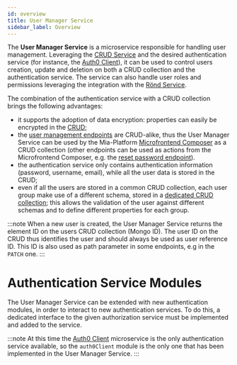 ```yaml
---
id: overview
title: User Manager Service
sidebar_label: Overview
---
```


<!--
WARNING: this file was automatically generated by Mia-Platform Doc Aggregator.
DO NOT MODIFY IT BY HAND.
Instead, modify the source file and run the aggregator to regenerate this file.
-->

The **User Manager Service** is a microservice responsible for handling user management.
Leveraging the [CRUD Service](../../runtime_suite/crud-service/overview_and_usage) and the desired authentication service
(for instance, the [Auth0 Client](../../runtime_suite/auth0-client/overview)),
it can be used to control users creation, update and deletion on both a CRUD collection and the authentication service.
The service can also handle user roles and permissions leveraging the integration with the [Rönd Service](https://rond-authz.io/docs/getting-started).

The combination of the authentication service with a CRUD collection brings the following advantages:
- it supports the adoption of data encryption: properties can easily be encrypted in the [CRUD](../../runtime_suite/crud-service/encryption_configuration);
- the [user management endpoints](./30_usage.md#User-Management) are CRUD-alike, thus the User Manager Service can be used by the Mia-Platform [Microfrontend Composer](../../microfrontend-composer/overview)
  as a CRUD collection (other endpoints can be used as actions from the Microfrontend Composer, e.g. the [reset password endpoint](./30_usage.md#POST-/users/change-password)).
- the authentication service only contains authentication information (password, username, email), while all the user data is stored in the CRUD;
- even if all the users are stored in a common CRUD collection, each user group make use of a different schema, stored in a
  [dedicated CRUD collection](./20_configuration.md#User-Manager-Configuration-CRUD-collection);
  this allows the validation of the user against different schemas and to define different properties for each group.

:::note
When a new user is created, the User Manager Service returns the element ID on the users CRUD collection (Mongo ID).
The user ID on the CRUD thus identifies the user and should always be used as user reference ID.
This ID is also used as path parameter in some endpoints, e.g in the `PATCH` one.
:::

# Authentication Service Modules

The User Manager Service can be extended with new authentication modules, in order to interact to new authentication services.
To do this, a dedicated interface to the given authorization service must be implemented and added to the service.

:::note
At this time the [Auth0 Client](../../runtime_suite/auth0-client/overview) microservice is the only authentication service available,
so the `auth0Client` module is the only one that has been implemented in the User Manager Service.
:::
